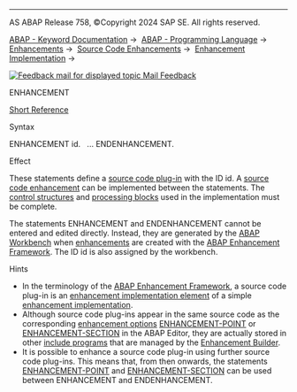   

* * *

AS ABAP Release 758, ©Copyright 2024 SAP SE. All rights reserved.

[ABAP - Keyword Documentation](https://help.sap.com/doc/abapdocu_758_index_htm/7.58/en-US/abenabap.htm) →  [ABAP - Programming Language](https://help.sap.com/doc/abapdocu_758_index_htm/7.58/en-US/abenabap_reference.htm) →  [Enhancements](https://help.sap.com/doc/abapdocu_758_index_htm/7.58/en-US/abenenhancement_framework.htm) →  [Source Code Enhancements](https://help.sap.com/doc/abapdocu_758_index_htm/7.58/en-US/abensource_code_enhancement.htm) →  [Enhancement Implementation](https://help.sap.com/doc/abapdocu_758_index_htm/7.58/en-US/abenenh_implementation.htm) → 

 [![](Mail.gif?object=Mail.gif "Feedback mail for displayed topic") Mail Feedback](mailto:f1_help@sap.com?subject=Feedback%20on%20ABAP%20Documentation&body=Document:%20ENHANCEMENT%2C%20ABAPENHANCEMENT%2C%20758%0D%0A%0D%0AError:%0D%0A%0D%0A%0D%0A%0D%0ASuggestion%20for%20improvement:)

ENHANCEMENT

[Short Reference](https://help.sap.com/doc/abapdocu_758_index_htm/7.58/en-US/abapenhancement_shortref.htm)

Syntax

ENHANCEMENT id.
  ...
ENDENHANCEMENT.

Effect

These statements define a [source code plug-in](https://help.sap.com/doc/abapdocu_758_index_htm/7.58/en-US/abensource_code_plugin_glosry.htm "Glossary Entry") with the ID id. A [source code enhancement](https://help.sap.com/doc/abapdocu_758_index_htm/7.58/en-US/abensource_code_enhancement_glosry.htm "Glossary Entry") can be implemented between the statements. The [control structures](https://help.sap.com/doc/abapdocu_758_index_htm/7.58/en-US/abencontrol_structure_glosry.htm "Glossary Entry") and [processing blocks](https://help.sap.com/doc/abapdocu_758_index_htm/7.58/en-US/abenprocessing_block_glosry.htm "Glossary Entry") used in the implementation must be complete.

The statements ENHANCEMENT and ENDENHANCEMENT cannot be entered and edited directly. Instead, they are generated by the [ABAP Workbench](https://help.sap.com/doc/abapdocu_758_index_htm/7.58/en-US/abenabap_workbench_glosry.htm "Glossary Entry") when [enhancements](https://help.sap.com/doc/abapdocu_758_index_htm/7.58/en-US/abenenhancement_glosry.htm "Glossary Entry") are created with the [ABAP Enhancement Framework](https://help.sap.com/doc/abapdocu_758_index_htm/7.58/en-US/abenenhancement_framework_glosry.htm "Glossary Entry"). The ID id is also assigned by the workbench.

Hints

-   In the terminology of the [ABAP Enhancement Framework](https://help.sap.com/doc/abapdocu_758_index_htm/7.58/en-US/abenenhancement_framework_glosry.htm "Glossary Entry"), a source code plug-in is an [enhancement implementation element](https://help.sap.com/doc/abapdocu_758_index_htm/7.58/en-US/abenenhancement_impl_elem_glosry.htm "Glossary Entry") of a simple [enhancement implementation](https://help.sap.com/doc/abapdocu_758_index_htm/7.58/en-US/abensimple_enhancement_impl_glosry.htm "Glossary Entry").
-   Although source code plug-ins appear in the same source code as the corresponding [enhancement options](https://help.sap.com/doc/abapdocu_758_index_htm/7.58/en-US/abenenhancement_point_glosry.htm "Glossary Entry") [ENHANCEMENT-POINT](https://help.sap.com/doc/abapdocu_758_index_htm/7.58/en-US/abapenhancement-point.htm) or [ENHANCEMENT-SECTION](https://help.sap.com/doc/abapdocu_758_index_htm/7.58/en-US/abapenhancement-section.htm) in the ABAP Editor, they are actually stored in other [include programs](https://help.sap.com/doc/abapdocu_758_index_htm/7.58/en-US/abeninclude_program_glosry.htm "Glossary Entry") that are managed by the [Enhancement Builder](https://help.sap.com/doc/abapdocu_758_index_htm/7.58/en-US/abenenhancement_builder_glosry.htm "Glossary Entry").
-   It is possible to enhance a source code plug-in using further source code plug-ins. This means that, from then onwards, the statements [ENHANCEMENT-POINT](https://help.sap.com/doc/abapdocu_758_index_htm/7.58/en-US/abapenhancement-point.htm) and [ENHANCEMENT-SECTION](https://help.sap.com/doc/abapdocu_758_index_htm/7.58/en-US/abapenhancement-section.htm) can be used between ENHANCEMENT and ENDENHANCEMENT.